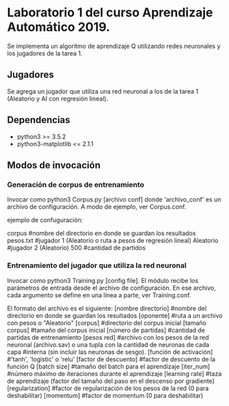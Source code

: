 # Laboratorio 1 del curso Aprendizaje Automático 2019.
Se implementa un algoritmo de aprendizaje Q utilizando redes neuronales y los jugadores de la tarea 1.

## Jugadores
Se agrega un jugador que utiliza una red neuronal a los de la tarea 1 (Aleatorio y AI con regresión lineal).

## Dependencias
* python3 >= 3.5.2
* python3-matplotlib <= 2.1.1

## Modos de invocación

### Generación de corpus de entrenamiento

Invocar como python3 Corpus.py [archivo conf] donde
'archivo_conf' es un archivo de configuración. A modo de ejemplo, ver Corpus.conf.

ejemplo de confuguración:

corpus                     #nombre del directorio en donde se guardan los resultados
pesos.txt                  #jugador 1 (Aleatorio o ruta a pesos de regresión lineal)
Aleatorio                  #jugador 2 (Aleatorio)
500                         #cantidad de partidos

### Entrenamiento del jugador que utiliza la red neuronal

Invocar como python3 Training.py [config file]. El módulo recibe los parámetros de entrada desde el archivo de configuración.
En ese archivo, cada argumento se define en una línea a parte, ver Training.conf.

El formato del archivo es el siguiente:
[nombre directorio]     #nombre del directorio en donde se guardan los resultados
[oponente]              #ruta a un archivo con pesos o "Aleatorio"
[corpus]                #directorio del corpus inicial
[tamaño corpus]         #tamaño del corpus inicial
[número de partidas]    #cantidad de partidas de entrenamiento
[pesos red]             #archivo con los pesos de la red neuronal (archivo.sav) o una tupla con la cantidad de neuronas de cada capa
                        #interna (sin incluir las neuronas de sesgo).
[función de activación] #'tanh', 'logistic' o 'relu'
[factor de descuento]   #factor de descuento de la función Q
[batch size]            #tamaño del batch para el aprendizaje
[iter_num]              #número máximo de iteraciones durante el aprendizaje
[learning rate]         #taza de aprendizaje (factor del tamaño del paso en el descenso por gradiente)
[regularization]        #factor de regularización de los pesos de la red (0 para deshabilitar)
[momentum]              #factor de momentum (0 para deshabilitar)